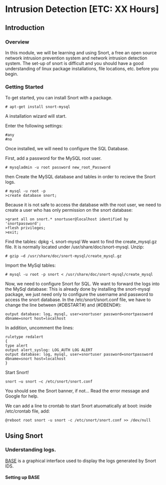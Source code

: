 # Intrusion Detection [ETC: XX Hours]
## Introduction
### Overview
In this module, we will be learning and using Snort, a free an open source network intrusion prevention system and network intrusion detection system. The set-up of snort is difficult and you should have a good understanding of linux package installations, file locations, etc. before you begin.
### Getting Started
To get started, you can install Snort with a package.
~~~
# apt-get install snort-mysql
~~~
A installation wizard will start.

Enter the following settings:
~~~
#any
#no
~~~

Once installed, we will need to configure the SQL Database.

First, add a password for the MySQL root user.
~~~
# mysqladmin -u root password new_root_Password
~~~
then
Create the MySQL database and tables in order to recieve the Snort logs.
~~~
# mysql -u root -p
>create database snort;
~~~
Because it is not safe to access the database with the root user, we need to create a user who has only permission on the snort database:
~~~
>grant all on snort.* snortuser@localhost identified by 'snortpassword';
>flesh privileges;
>exit;
~~~
Find the tables: dpkg -L snort-mysql
We want to find the create_mysql.gz file. It is normally located under  /usr/share/doc/snort-mysql.
Unzip:
~~~
# gzip –d /usr/share/doc/snort-mysql/create_mysql.gz
~~~
Import the MySql tables:
~~~
# mysql -u root -p snort < /usr/share/doc/snort-mysql/create_mysql
~~~

Now, we need to configure Snort for SQL.
We want to forward the logs into the MySql database:
This is already done by installing the snort-mysql package, we just need only to configure the username and password to access the snort database.
In the /etc/snort/snort.conf file, we have to change the line between (#DBSTART#) and (#DBEND#):
~~~
output database: log, mysql, user=snortuser password=snortpassword dbname=snort host=localhost
~~~
In addition, uncomment the lines:
~~~
ruletype redalert
{
type alert
output alert_syslog: LOG_AUTH LOG ALERT
output database: log, mysql, user=snortuser password=snortpassword dbname=snort host=localhost
}
~~~

Start Snort!
~~~
snort –u snort –c /etc/snort/snort.conf
~~~
You should see the Snort banner, if not... Read the error message and Google for help.

We can add a line to crontab to start Snort atuomatically at boot:
inside /etc/crontab file, add:
~~~
@reboot root snort -u snort -c /etc/snort/snort.conf >> /dev/null
~~~

## Using Snort
### Understanding logs.
[BASE](http://base.secureideas.net/) is a graphical interface used to display the logs generated by Snort IDS.

#### Setting up BASE
